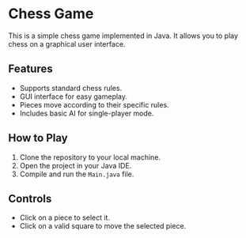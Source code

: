 # Chess Game

This is a simple chess game implemented in Java. It allows you to play chess on a graphical user interface.


## Features

- Supports standard chess rules.
- GUI interface for easy gameplay.
- Pieces move according to their specific rules.
- Includes basic AI for single-player mode.

## How to Play

1. Clone the repository to your local machine.
2. Open the project in your Java IDE.
3. Compile and run the `Main.java` file.

## Controls

- Click on a piece to select it.
- Click on a valid square to move the selected piece.
